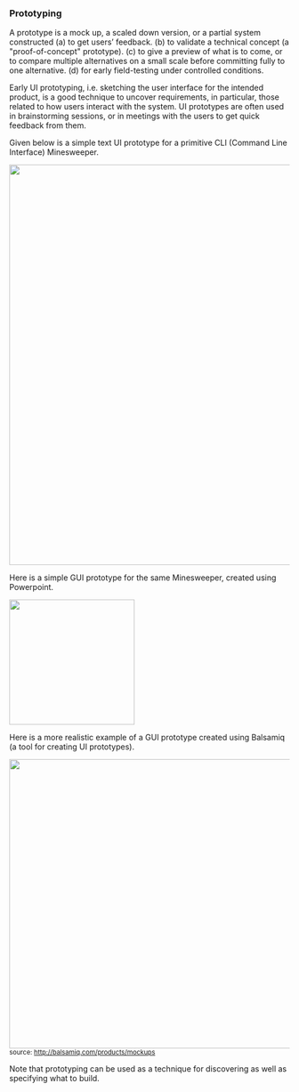 <link rel="stylesheet" href="{{baseUrl}}/book/css/textbook.css">

<div class="website-content">

### Prototyping

<div id="main">

A prototype is a mock up, a scaled down version, or a partial system constructed
(a)	to get users’ feedback.
(b)	to validate a technical concept (a "proof-of-concept" prototype).
(c)	to give a preview of what is to come, or to compare multiple alternatives on a small scale before committing fully to one alternative.
(d)	for early field-testing under controlled conditions.

Early UI prototyping, i.e. sketching the user interface for the intended product, is a good technique to uncover requirements, in particular, those related to how users interact with the system. UI prototypes are often used in brainstorming sessions, or in meetings with the users to get quick feedback from them.

Given below is a simple text UI prototype for a primitive CLI (Command Line Interface) Minesweeper.

<img src="{{baseUrl}}/book/requirements/prototyping/images/TextPrototypeCLI.jpg" height="720" />

Here is a simple GUI prototype for the same Minesweeper, created using Powerpoint.

<img src="{{baseUrl}}/book/requirements/prototyping/images/GUIPrototypeMinesweeper.jpg" height="225" />

Here is a more realistic example of a GUI prototype created using Balsamiq (a tool for creating UI prototypes).

<img src="{{baseUrl}}/book/requirements/prototyping/images/BalsamiqPrototypeGUI.jpg" height="520" /><br>
<sup>source: http://balsamiq.com/products/mockups</sup>

Note that prototyping can be used as a technique for discovering as well as specifying what to build.

</div>
</div>
